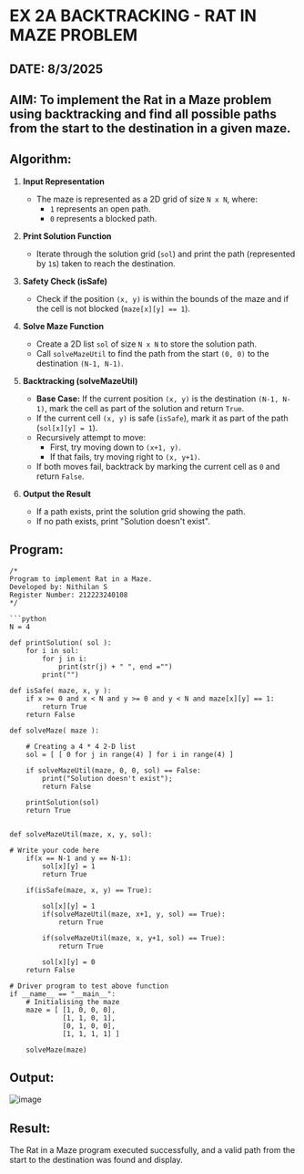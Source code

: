 # EX 2A BACKTRACKING - RAT IN MAZE PROBLEM
## DATE: 8/3/2025
## AIM: To implement the Rat in a Maze problem using backtracking and find all possible paths from the start to the destination in a given maze.

## Algorithm:

1. **Input Representation**  
   - The maze is represented as a 2D grid of size `N x N`, where:
     - `1` represents an open path.
     - `0` represents a blocked path.

2. **Print Solution Function**  
   - Iterate through the solution grid (`sol`) and print the path (represented by `1`s) taken to reach the destination.

3. **Safety Check (isSafe)**  
   - Check if the position `(x, y)` is within the bounds of the maze and if the cell is not blocked (`maze[x][y] == 1`).

4. **Solve Maze Function**  
   - Create a 2D list `sol` of size `N x N` to store the solution path.
   - Call `solveMazeUtil` to find the path from the start `(0, 0)` to the destination `(N-1, N-1)`.

5. **Backtracking (solveMazeUtil)**  
   - **Base Case:** If the current position `(x, y)` is the destination `(N-1, N-1)`, mark the cell as part of the solution and return `True`.
   - If the current cell `(x, y)` is safe (`isSafe`), mark it as part of the path (`sol[x][y] = 1`).
   - Recursively attempt to move:
     - First, try moving down to `(x+1, y)`.
     - If that fails, try moving right to `(x, y+1)`.
   - If both moves fail, backtrack by marking the current cell as `0` and return `False`.

6. **Output the Result**  
   - If a path exists, print the solution grid showing the path.
   - If no path exists, print "Solution doesn't exist".
   

## Program:
```
/*
Program to implement Rat in a Maze.
Developed by: Nithilan S
Register Number: 212223240108
*/

```python
N = 4

def printSolution( sol ):
    for i in sol:
        for j in i:
            print(str(j) + " ", end ="")
        print("")
 
def isSafe( maze, x, y ):
    if x >= 0 and x < N and y >= 0 and y < N and maze[x][y] == 1:
        return True
    return False
 
def solveMaze( maze ):
     
    # Creating a 4 * 4 2-D list
    sol = [ [ 0 for j in range(4) ] for i in range(4) ]
     
    if solveMazeUtil(maze, 0, 0, sol) == False:
        print("Solution doesn't exist");
        return False
     
    printSolution(sol)
    return True
     

def solveMazeUtil(maze, x, y, sol):
     
# Write your code here
    if(x == N-1 and y == N-1):
        sol[x][y] = 1
        return True
    
    if(isSafe(maze, x, y) == True):
        
        sol[x][y] = 1
        if(solveMazeUtil(maze, x+1, y, sol) == True):
            return True
            
        if(solveMazeUtil(maze, x, y+1, sol) == True):
            return True
            
        sol[x][y] = 0
    return False
        
# Driver program to test above function
if __name__ == "__main__":
    # Initialising the maze
    maze = [ [1, 0, 0, 0],
             [1, 1, 0, 1],
             [0, 1, 0, 0],
             [1, 1, 1, 1] ]
              
    solveMaze(maze)
```

## Output:
![image](https://github.com/user-attachments/assets/1450f2a3-a515-4f2b-87fa-11168758d621)



## Result:
The Rat in a Maze program executed successfully, and a valid path from the start to the destination was found and display.
